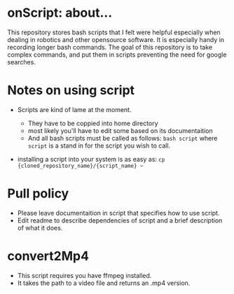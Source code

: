# onScript: about...
This repository stores bash scripts that
I felt were helpful especially when dealing
in robotics and other opensource software.
It is especially handy in recording longer bash commands.
The goal of this repository is to take complex commands,
and put them in scripts preventing the need for google searches.

# Notes on using script
* Scripts are kind of lame at the moment.
    - They have to be coppied into home directory
    - most likely you'll have to edit some based on its documentaition
    - And all bash scripts must be called as follows: `bash script` where `script` is a stand in for the script you wish to call.

* installing a script into your system is as easy as: `cp {cloned_repository_name}/{script_name} ~`


# Pull policy
* Please leave documentaition in script that specifies how to use script.
* Edit readme to describe dependencies of script and a brief description of what it does.

# convert2Mp4
* This script requires you have ffmpeg installed.
* It takes the path to a video file and returns an .mp4 version.
